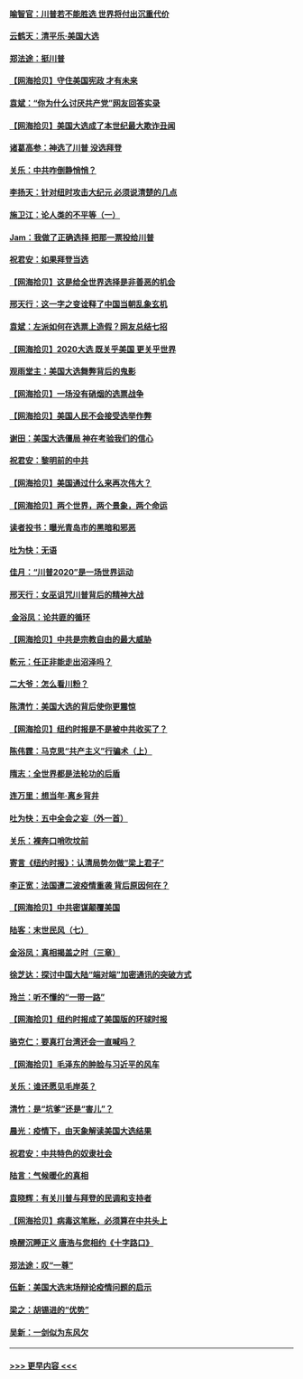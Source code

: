 #### [喻智官：川普若不能胜选 世界将付出沉重代价](../pages/nsc993/n12541352.md?t=11120751) 
#### [云鹤天：清平乐‧美国大选](../pages/nsc993/n12540916.md?t=11120751) 
#### [郑法途：挺川普](../pages/nsc993/n12540898.md?t=11120751) 
#### [【网海拾贝】守住美国宪政 才有未来](../pages/nsc993/n12540423.md?t=11120751) 
#### [袁斌：“你为什么讨厌共产党”网友回答实录](../pages/nsc993/n12540208.md?t=11120751) 
#### [【网海拾贝】美国大选成了本世纪最大欺诈丑闻](../pages/nsc993/n12538029.md?t=11120751) 
#### [诸葛高参：神选了川普 没选拜登](../pages/nsc993/n12537664.md?t=11120751) 
#### [关乐：中共咋倒静悄悄？](../pages/nsc993/n12537615.md?t=11120751) 
#### [李扬天：针对纽时攻击大纪元 必须说清楚的几点](../pages/nsc993/n12536001.md?t=11120751) 
#### [施卫江：论人类的不平等（一）](../pages/nsc993/n12535700.md?t=11120751) 
#### [Jam：我做了正确选择 把那一票投给川普](../pages/nsc993/n12535743.md?t=11120751) 
#### [祝君安：如果拜登当选](../pages/nsc993/n12535726.md?t=11120751) 
#### [【网海拾贝】这是给全世界选择是非善恶的机会](../pages/nsc993/n12535061.md?t=11120751) 
#### [邢天行：这一字之变诠释了中国当朝乱象玄机](../pages/nsc993/n12533446.md?t=11120751) 
#### [袁斌：左派如何在选票上造假？网友总结七招](../pages/nsc993/n12533180.md?t=11120751) 
#### [【网海拾贝】2020大选 既关乎美国 更关乎世界](../pages/nsc993/n12533161.md?t=11120751) 
#### [观雨堂主：美国大选舞弊背后的鬼影](../pages/nsc993/n12533153.md?t=11120751) 
#### [【网海拾贝】一场没有硝烟的选票战争](../pages/nsc993/n12531883.md?t=11120751) 
#### [【网海拾贝】美国人民不会接受选举作弊](../pages/nsc993/n12528850.md?t=11120751) 
#### [谢田：美国大选僵局 神在考验我们的信心](../pages/nsc993/n12527932.md?t=11120751) 
#### [祝君安：黎明前的中共](../pages/nsc993/n12524071.md?t=11120751) 
#### [【网海拾贝】美国通过什么来再次伟大？](../pages/nsc993/n12523844.md?t=11120751) 
#### [【网海拾贝】两个世界，两个景象，两个命运](../pages/nsc993/n12521419.md?t=11120751) 
#### [读者投书：曝光青岛市的黑暗和邪恶](../pages/nsc993/n12520988.md?t=11120751) 
#### [吐为快：无语](../pages/nsc993/n12518588.md?t=11120751) 
#### [佳月：“川普2020”是一场世界运动](../pages/nsc993/n12518581.md?t=11120751) 
#### [邢天行：女巫诅咒川普背后的精神大战](../pages/nsc993/n12517257.md?t=11120751) 
#### [ 金浴凤：论共匪的循环](../pages/nsc993/n12517133.md?t=11120751) 
#### [【网海拾贝】中共是宗教自由的最大威胁](../pages/nsc993/n12516879.md?t=11120751) 
#### [乾元：任正非能走出沼泽吗？](../pages/nsc993/n12515831.md?t=11120751) 
#### [二大爷：怎么看川粉？](../pages/nsc993/n12515820.md?t=11120751) 
#### [陈清竹：美国大选的背后使你更震惊](../pages/nsc993/n12515589.md?t=11120751) 
#### [【网海拾贝】纽约时报是不是被中共收买了？](../pages/nsc993/n12515122.md?t=11120751) 
#### [陈伟霆：马克思“共产主义”行骗术（上）](../pages/nsc993/n12510217.md?t=11120751) 
#### [隋志：全世界都是法轮功的后盾](../pages/nsc993/n12510636.md?t=11120751) 
#### [连万里：想当年‧离乡背井](../pages/nsc993/n12510623.md?t=11120751) 
#### [吐为快：五中全会之妄（外一首）](../pages/nsc993/n12510470.md?t=11120751) 
#### [关乐：裸奔口哨吹坟前](../pages/nsc993/n12510403.md?t=11120751) 
#### [寄言《纽约时报》：认清局势勿做“梁上君子”](../pages/nsc993/n12510042.md?t=11120751) 
#### [李正宽：法国遭二波疫情重袭 背后原因何在？](../pages/nsc993/n12509971.md?t=11120751) 
#### [【网海拾贝】中共密谋颠覆美国](../pages/nsc993/n12509816.md?t=11120751) 
#### [陆客：末世民风（七）](../pages/nsc993/n12507822.md?t=11120751) 
#### [金浴凤：真相揭盖之时（三章）](../pages/nsc993/n12507804.md?t=11120751) 
#### [徐芝达：探讨中国大陆“端对端”加密通讯的突破方式](../pages/nsc993/n12507682.md?t=11120751) 
#### [玲兰：听不懂的“一带一路”](../pages/nsc993/n12507669.md?t=11120751) 
#### [【网海拾贝】纽约时报成了美国版的环球时报](../pages/nsc993/n12507053.md?t=11120751) 
#### [骆克仁：要真打台湾还会一直喊吗？](../pages/nsc993/n12506843.md?t=11120751) 
#### [【网海拾贝】毛泽东的肿脸与习近平的风车](../pages/nsc993/n12504537.md?t=11120751) 
#### [关乐：谁还愿见毛岸英？](../pages/nsc993/n12503866.md?t=11120751) 
#### [清竹：是“坑爹”还是“害儿”？](../pages/nsc993/n12503034.md?t=11120751) 
#### [晨光：疫情下，由天象解读美国大选结果](../pages/nsc993/n12502536.md?t=11120751) 
#### [祝君安：中共特色的奴隶社会](../pages/nsc993/n12501529.md?t=11120751) 
#### [陆言：气候暖化的真相](../pages/nsc993/n12501183.md?t=11120751) 
#### [袁晓辉：有关川普与拜登的民调和支持者](../pages/nsc993/n12500433.md?t=11120751) 
#### [【网海拾贝】病毒这笔账，必须算在中共头上](../pages/nsc993/n12500320.md?t=11120751) 
#### [唤醒沉睡正义 唐浩与您相约《十字路口》](../pages/nsc993/n12497980.md?t=11120751) 
#### [郑法途：叹“一尊”](../pages/nsc993/n12498837.md?t=11120751) 
#### [伍新：美国大选末场辩论疫情问题的启示](../pages/nsc993/n12498829.md?t=11120751) 
#### [梁之：胡锡进的“优势”](../pages/nsc993/n12498780.md?t=11120751) 
#### [吴新：一剑似为东风欠](../pages/nsc993/n12498772.md?t=11120751) 

----
#### [ >>> 更早内容 <<< ](../indexes/nsc993-earlier.md)
